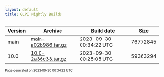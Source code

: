 ```yaml
---
layout: default
title: GLPI Nightly Builds
---
```


Version|Archive|Build date|Size
---|---|---|---
main|[main-a02b986.tar.gz](main-a02b986.tar.gz)|2023-09-30 00:34:22 UTC|76772845
10.0|[10.0-2a36c33.tar.gz](10.0-2a36c33.tar.gz)|2023-09-30 00:25:05 UTC|59363294

<font size="1">Page generated on 2023-09-30 00:34:22 UTC</font>
